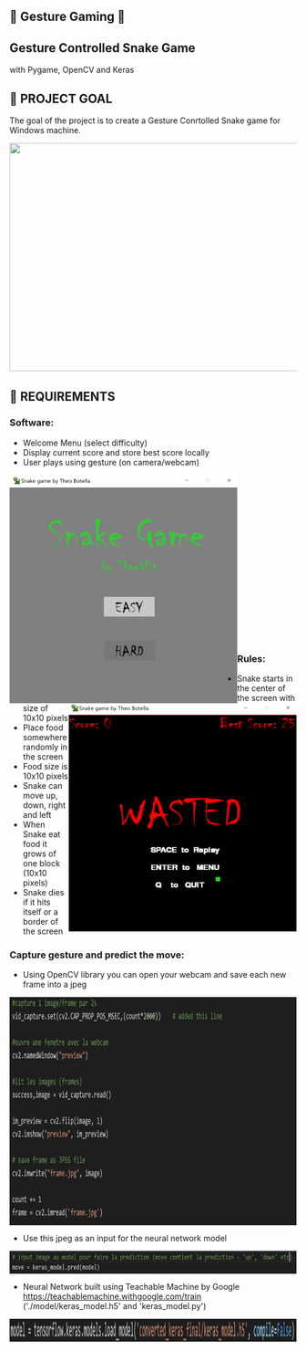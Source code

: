 ## :snake: Gesture Gaming  :snake:
## Gesture Controlled Snake Game 
with Pygame, OpenCV and Keras

## :dart: PROJECT GOAL
The goal of the project is to create a Gesture Conrtolled Snake game for Windows machine.

<p align="center">
  <img src="./data/snake_game.gif" width="800" height="400">

## :memo: REQUIREMENTS

### Software:
-	Welcome Menu (select difficulty)
-	Display current score and store best score locally
-	User plays using gesture (on camera/webcam)

<img src="./data/screen_menu.png" alt="alt text" width="400" height="400" align="left"/>  <img src="./data/screen_wasted.png" alt="alt text" width="400" height="400" align="right"/>

<br/><br/><br/><br/><br/><br/><br/><br/>
<br/><br/><br/><br/><br/><br/><br/><br/><br/>


### Rules:
-	Snake starts in the center of the screen with size of 10x10 pixels
-	Place food somewhere randomly in the screen
-	Food size is 10x10 pixels
-	Snake can move up, down, right and left
-	When Snake eat food it grows of one block (10x10 pixels)
-	Snake dies if it hits itself or a border of the screen

  
### Capture gesture and predict the move:
- Using OpenCV library you can open your webcam and save each new frame into a jpeg
<img src="./data/opencv.jpeg" alt="alt text" width="800" height="400" align="center"/>
</br>

- Use this jpeg as an input for the neural network model
<img src="./data/move.jpg" alt="alt text" width="1200" height="40" align="center"/>
</br>

- Neural Network built using Teachable Machine by Google https://teachablemachine.withgoogle.com/train
('./model/keras_model.h5' and 'keras_model.py')
<img src="./data/model.jpeg" alt="alt text" width="1200" height="40" align="center"/>
</br>

